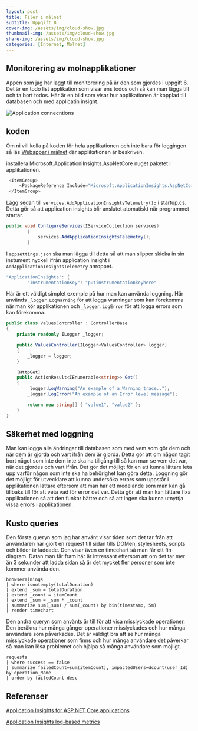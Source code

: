 ```yaml
---
layout: post
title: Filer i målnet
subtitle: Uppgift 8
cover-img: /assets/img/cloud-show.jpg
thumbnail-img: /assets/img/cloud-show.jpg
share-img: /assets/img/cloud-show.jpg
categories: [Internet, Molnet]
---
```


## Monitorering av molnapplikationer

Appen som jag har laggt till monitorering på är den som gjordes i uppgift 6. Det är en todo list applikation som visar ens todos och så kan man lägga till och ta bort todos. Här är en bild som visar hur applikationen är kopplad till databasen och med applicatin insight.

![Application connecntions](https://raw.githubusercontent.com/Kristianjimmefors/Programmerings-grottan/main/assets/img/Todo-data-flow.PNG)

## koden
Om ni vill kolla på koden för hela applikationen och inte bara för loggingen så läs [Webappar i målnet](https://kristianjimmefors.github.io/Programmerings-grottan/internet/m%C3%A5ln/2021/09/24/Webb-appar-molnet.html) där applikationen är beskriven.

installera Microsoft.ApplicationiInsights.AspNetCore nuget paketet i applikationen.
```C#
 <ItemGroup>
     <PackageReference Include="Microsoft.ApplicationInsights.AspNetCore" Version="2.17.0" />
 </ItemGroup>
```

Lägg sedan till ```services.AddApplicationInsightsTelemetry();``` i startup.cs. Detta gör så att application insights blir anslutet atomatiskt när programmet startar.
```C#
public void ConfigureServices(IServiceCollection services)
        {
            services.AddApplicationInsightsTelemetry();
        }
```

I ```appsettings.json``` ska man lägga till detta så att man slipper skicka in sin instument nyckell ifrån application insight i ```AddApplicationInsightsTelemetry``` anroppet.
```C#
"ApplicationInsights": {
        "InstrumentationKey": "putinstrumentationkeyhere"
```

Här är ett väldigt simplet exemple på hur man kan använda loggning. Här används ```_logger.LogWarning``` för att logga warningar som kan förekomma när man kör applikationen och ```_logger.LogError``` för att logga errors som kan förekomma.
```C#
public class ValuesController : ControllerBase
{
    private readonly ILogger _logger;

    public ValuesController(ILogger<ValuesController> logger)
    {
        _logger = logger;
    }

    [HttpGet]
    public ActionResult<IEnumerable<string>> Get()
    {
        _logger.LogWarning("An example of a Warning trace..");
        _logger.LogError("An example of an Error level message");

        return new string[] { "value1", "value2" };
    }
}
```

## Säkerhet med loggning

Man kan logga alla ändringar till databasen som med vem som gör dem och när dem är gjorda och vart ifrån dem är gjorda. Detta gör att om någon tagit bort något som inte dem inte ska ha tillgång till så kan man se vem det var, när det gjordes och vart ifrån. Det gör det möjligt för en att kunna lättare leta upp varför någon som inte ska ha behörighet kan göra detta. Loggning gör det möjligt för utvecklare att kunna undersöka errors som uppstår i applikationen lättare eftersom att man har ett medelande som man kan gå tillbaks till för att veta vad för error det var. Detta gör att man kan lättare fixa applikationen så att den funkar bättre och så att ingen ska kunna utnyttja vissa errors i applikationen.

## Kusto queries

Den första queryn som jag har använt visar tiden som det tar från att användaren har gjort en request till sidan tills DOMen, stylesheets, scripts och bilder är laddade. Den visar även en timechart så man får ett fin diagram. Datan man får fram här är intressant eftersom att om det tar mer än 3 sekunder att ladda sidan så är det mycket fler personer som inte kommer använda den.
```
browserTimings
| where isnotempty(totalDuration)
| extend _sum = totalDuration
| extend _count = itemCount
| extend _sum = _sum * _count
| summarize sum(_sum) / sum(_count) by bin(timestamp, 5m)
| render timechart
```

Den andra queryn som använts är till för att visa misslyckade operationer. Den beräkna hur många gånger operationer misslyckades och hur många användare som påverkades. Det är väldigt bra att se hur många misslyckade operationer som finns och hur många användare det påverkar så man kan lösa problemet och hjälpa så många användare som möjligt.
```
requests
| where success == false
| summarize failedCount=sum(itemCount), impactedUsers=dcount(user_Id) by operation_Name
| order by failedCount desc
```

## Referenser

[Application Insights for ASP.NET Core applications](https://docs.microsoft.com/en-us/azure/azure-monitor/app/asp-net-core)

[Application Insights log-based metrics](https://docs.microsoft.com/en-us/azure/azure-monitor/essentials/app-insights-metrics)
